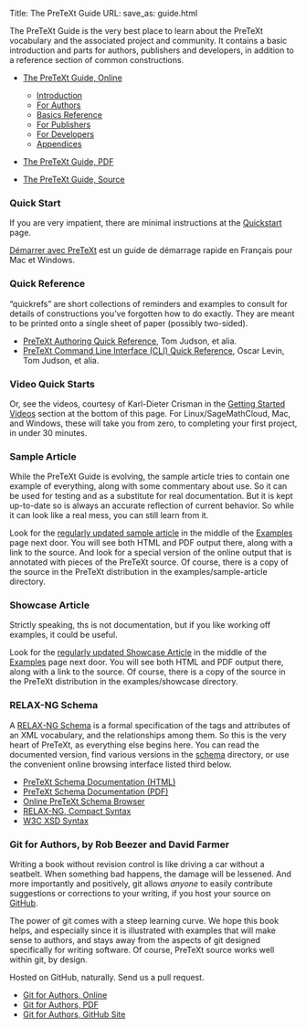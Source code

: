 Title: The PreTeXt Guide
URL:
save_as: guide.html


The PreTeXt Guide is the very best place to learn about the PreTeXt vocabulary and the associated project and community. It contains a basic introduction and parts for authors, publishers and developers, in addition to a reference section of common constructions.

- [The PreTeXt Guide, Online](https://pretextbook.org/doc/guide/html/)
    - [Introduction](https://pretextbook.org/doc/guide/html/part-introduction.html)
    - [For Authors](https://pretextbook.org/doc/guide/html/part-author.html)
    - [Basics Reference](https://pretextbook.org/doc/guide/html/part-basics.html)
    - [For Publishers](https://pretextbook.org/doc/guide/html/part-publisher.html)
    - [For Developers](https://pretextbook.org/doc/guide/html/part-developer.html)
    - [Appendices](https://pretextbook.org/doc/guide/html/backmatter.html)

- [The PreTeXt Guide, PDF](https://pretextbook.org/doc/guide/pretext-guide.pdf)
- [The PreTeXt Guide, Source](https://github.com/PreTeXtBook/pretext/tree/master/doc/guide)

### Quick Start

If you are very impatient, there are minimal instructions at the [Quickstart](https://pretextbook.org/quickstart.html) page.

[Démarrer avec PreTeXt](https://juliengiol.github.io/dap) est un guide de démarrage rapide en Français pour Mac et Windows.

### Quick Reference

“quickrefs” are short collections of reminders and examples to consult for details of constructions you’ve forgotten how to do exactly. They are meant to be printed onto a single sheet of paper (possibly two-sided).

- [PreTeXt Authoring Quick Reference](https://pretextbook.org/doc/quickref/quickref-pretext.pdf), Tom Judson, et alia.
- [PreTeXt Command Line Interface (CLI) Quick Reference](https://pretextbook.org/doc/quickref/quickref-cli.pdf), Oscar Levin, Tom Judson, et alia.

### Video Quick Starts

Or, see the videos, courtesy of Karl-Dieter Crisman in the [Getting Started Videos](https://pretextbook.org/documentation.html#getting-started-videos) section at the bottom of this page. For Linux/SageMathCloud, Mac, and Windows, these will take you from zero, to completing your first project, in under 30 minutes.

### Sample Article

While the PreTeXt Guide is evolving, the sample article tries to contain one example of everything, along with some commentary about use. So it can be used for testing and as a substitute for real documentation. But it is kept up-to-date so is always an accurate reflection of current behavior. So while it can look like a real mess, you can still learn from it.

Look for the [regularly updated sample article](https://pretextbook.org/examples.html#sample-article) in the middle of the [Examples](https://pretextbook.org/examples.html) page next door. You will see both HTML and PDF output there, along with a link to the source. And look for a special version of the online output that is annotated with pieces of the PreTeXt source. Of course, there is a copy of the source in the PreTeXt distribution in the examples/sample-article directory.

### Showcase Article

Strictly speaking, ths is not documentation, but if you like working off examples, it could be useful.

Look for the [regularly updated Showcase Article](https://pretextbook.org/examples.html#showcase) in the middle of the [Examples](https://pretextbook.org/examples.html) page next door. You will see both HTML and PDF output there, along with a link to the source. Of course, there is a copy of the source in the PreTeXt distribution in the examples/showcase directory.

### RELAX-NG Schema

A [RELAX-NG Schema](https://en.wikipedia.org/wiki/RELAX_NG) is a formal specification of the tags and attributes of an XML vocabulary, and the relationships among them. So this is the very heart of PreTeXt, as everything else begins here. You can read the documented version, find various versions in the [schema](https://github.com/PreTeXtBook/pretext/tree/master/schema/) directory, or use the convenient online browsing interface listed third below.

- [PreTeXt Schema Documentation (HTML)](https://pretextbook.org/doc/schema-litprog/html/)
- [PreTeXt Schema Documentation (PDF)](https://pretextbook.org/doc/schema-litprog/pretext.pdf)
- [Online PreTeXt Schema Browser](https://pretextbook.org/doc/schema/)
- [RELAX-NG, Compact Syntax](https://github.com/PreTeXtBook/pretext/tree/master/schema/pretext.rnc)
- [W3C XSD Syntax](https://github.com/PreTeXtBook/pretext/tree/master/schema/pretext.xsd)

### Git for Authors, by Rob Beezer and David Farmer

Writing a book without revision control is like driving a car without a seatbelt. When something bad happens, the damage will be lessened. And more importantly and positively, git allows _anyone_ to easily contribute suggestions or corrections to your writing, if you host your source on [GitHub](https://github.com/).

The power of git comes with a steep learning curve. We hope this book helps, and especially since it is illustrated with examples that will make sense to authors, and stays away from the aspects of git designed specifically for writing software. Of course, PreTeXt source works well within git, by design.

Hosted on GitHub, naturally. Send us a pull request.

- [Git for Authors, Online](https://pretextbook.org/gfa/html/)
- [Git for Authors, PDF](https://pretextbook.org/gfa/git-for-authors.pdf)
- [Git for Authors, GitHub Site](https://github.com/BooksHTML/gfa)